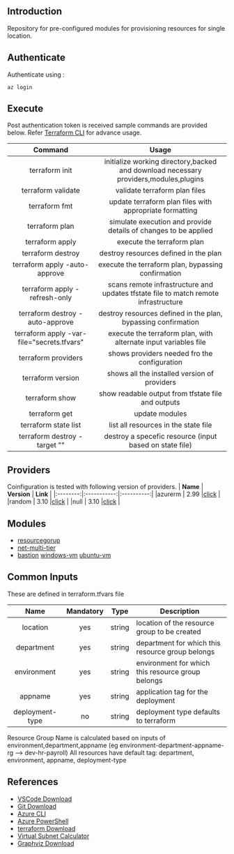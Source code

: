 ## Introduction
Repository for pre-configured modules for provisioning resources for single location.
## Authenticate
Authenticate using : 
```
az login
```

## Execute
Post authentication token is received sample commands are provided below. Refer [Terraform CLI](https://www.terraform.io/cli) for advance usage.

|                 **Command**                |                                      **Usage**                                         |
|:------------------------------------------:|:--------------------------------------------------------------------------------------:|
| terraform init                             | initialize working directory,backed and download necessary providers,modules,plugins   |
| terraform validate                         | validate terraform plan files                                                          |
| terraform fmt                              | update terraform plan files with appropriate formatting                                |
| terraform plan                             | simulate execution and provide details of changes to be applied                        |
| terraform apply                            | execute the terraform plan                                                             |
| terraform destroy                          | destroy resources defined in the plan                                                  |
| terraform apply -auto-approve              | execute the terraform plan, bypassing confirmation                                     |
| terraform apply -refresh-only              | scans remote infrastructure and updates tfstate file to match remote infrastructure    |
| terraform destroy -auto-approve            | destroy resources defined in the plan, bypassing confirmation                          |
| terraform apply -var-file="secrets.tfvars" | execute the terraform plan, with alternate input variables file                        |
| terraform providers                        | shows providers needed fro the configuration                                           |
| terraform version                          | shows all the installed version of providers                                           |
| terraform show                             | show readable output from tfstate file and outputs                                     |
| terraform get                              | update modules                                                                         |
| terraform state list                       | list all resources in the state file                                                   |
| terraform destroy  -target ""              | destroy a specefic resource (input based on state file)                                |
## Providers
Coinfiguration is tested with following version of providers.
| **Name** | **Version** | **Link** |
|:--------:|:-----------:|:----------:|
|azurerm   |   2.99      |[click](https://registry.terraform.io/providers/hashicorp/azurerm) |
|random    |   3.10      |[click](https://registry.terraform.io/providers/hashicorp/random)  |
|null      |   3.10      |[click](https://registry.terraform.io/providers/hashicorp/null)    |

## Modules
- [resourcegorup](https://github.com/tdtheautomator/terraform-azure-modules/tree/main/modules/core/resourcegroup)
- [net-multi-tier](https://github.com/tdtheautomator/terraform-azure-modules/tree/main/modules/net-multi-tier)
- [bastion](https://github.com/tdtheautomator/terraform-azure-modules/tree/main/modules/core/bastion)
  [windows-vm](https://github.com/tdtheautomator/terraform-azure-modules/tree/main/modules/compute/windows-vm)
  [ubuntu-vm](https://github.com/tdtheautomator/terraform-azure-modules/tree/main/modules/compute/ubuntu-vm)

## Common Inputs
These are defined in terraform.tfvars file

| **Name**           | **Mandatory** | **Type**       |           **Description**                          |
|:--------:          |:-------------:|----------      |--------------------------------------------------  |
|location            |      yes      |  string        |location of the resource group to be created        |
|department          |      yes      |  string        |department for which this resource group belongs    |
|environment         |      yes      |  string        |environment for which this resource group belongs   |
|appname             |      yes      |  string        |application tag for the deployment                  |
|deployment-type     |      no       |  string        |deployment type defaults to terraform               |

Resource Group Name is calculated based on inputs of environment,department,appname (eg environment-department-appname-rg --> dev-hr-payroll)
All resources have default tag: department, environment, appname, deployment-type

## References
- [VSCode Download](https://code.visualstudio.com/download)
- [Git Download](https://git-scm.com/downloads)
- [Azure CLI](https://docs.microsoft.com/en-us/cli/azure/)
- [Azure PowerShell](https://docs.microsoft.com/en-us/powershell/azure/)
- [terraform Download](https://www.terraform.io/downloads)
- [Virtual Subnet Calculator](https://www.davidc.net/sites/default/subnets/subnets.html)
- [Graphviz Download](https://www.graphviz.org/download/)
